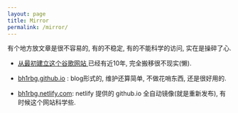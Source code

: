 ```yaml
---
layout: page
title: Mirror
permalink: /mirror/
---
```


有个地方放文章是很不容易的, 有的不稳定, 有的不能科学的访问, 实在是操碎了心.



* <a href="https://sites.google.com/site/linuxdigitallab"> 从最初建立这个谷歌网站 </a> 已经有近10年, 完全搬移很不现实(懒). 

* <a href="https://bh1rbg.github.io/"> bh1rbg.github.io</a> :  blog形式的, 维护还算简单, 不做花哨东西, 还是很好用的.

* <a href="https://bh1rbg.netlify.com/"> bh1rbg.netlify.com</a>: netlify 提供的 github.io 全自动镜像(就是重新发布), 有时候这个网站科学些.

